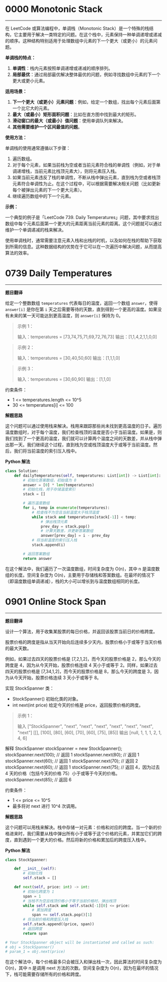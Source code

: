 # 0000 Monotonic Stack

---

在 LeetCode 或算法编程中，单调栈（Monotonic Stack）是一个特殊的栈结构，它主要用于解决一类特定的问题。在这个栈中，元素保持一种单调递增或递减的顺序。这种结构特别适用于处理数组中元素的下一个更大（或更小）的元素问题。

**单调栈的特点：**

1. **单调性**：栈内元素按照单调递增或递减的顺序排列。
2. **局部最优**：通过局部最优解决整体最优的问题，例如寻找数组中元素的下一个更大或更小元素。

**适用场景：**

1. **下一个更大（或更小）元素问题**：例如，给定一个数组，找出每个元素后面第一个比它大的元素。
2. **最大（或最小）矩形面积问题**：比如在直方图中找到最大的矩形。
3. **滑动窗口的最大（或最小）值问题**：使用单调队列来解决。
4. **其他需要维护一个区间最值的问题**。

**使用方法：**

单调栈的使用通常遵循以下步骤：

1. 遍历数组。
2. 对于每个元素，如果当前栈为空或者当前元素符合栈的单调性（例如，对于单调递增栈，当前元素比栈顶元素大），则将元素压入栈。
3. 如果当前元素违反了栈的单调性，不断从栈中弹出元素，直到栈为空或者栈顶元素符合单调性为止。在这个过程中，可以根据需要解决相关问题（比如更新每个被弹出元素的下一个更大元素）。
4. 继续遍历数组中的下一个元素。

**示例：**

一个典型的例子是「LeetCode 739. Daily Temperatures」问题，其中要求找出数组中每个元素后面第一个更大的元素距离当前元素的距离。这个问题就可以通过维护一个单调递减的栈来解决。

使用单调栈时，通常需要注意元素入栈和出栈的时机，以及如何在栈的帮助下获取到所需的信息。这种数据结构的优势在于它可以在一次遍历中解决问题，从而提高算法的效率。

# 0739 Daily Temperatures

---

**题目翻译**

给定一个整数数组 `temperatures` 代表每日的温度，返回一个数组 `answer`，使得 `answer[i]` 是你在第 `i` 天之后需要等待的天数，直到得到一个更高的温度。如果没有未来的某一天可能达到更高温度，则 `answer[i]` 保持为 0。

> 示例 1：
>
> 输入：temperatures = [73,74,75,71,69,72,76,73]
> 输出：[1,1,4,2,1,1,0,0]

> 示例 2：
>
> 输入：temperatures = [30,40,50,60]
> 输出：[1,1,1,0]

> 示例 3：
>
> 输入：temperatures = [30,60,90]
> 输出：[1,1,0]

约束条件：

- 1 <= temperatures.length <= 10^5
- 30 <= temperatures[i] <= 100

**解题思路**

这个问题可以通过使用栈来解决。栈用来跟踪那些尚未找到更高温度的日子。遍历温度数组时，对于每个温度，我们检查栈顶的温度是否小于当前温度。如果是，则我们找到了一个更高的温度，我们就可以计算两个温度之间的天数差，并从栈中弹出那一天。我们继续这个过程，直到栈为空或栈顶温度大于或等于当前温度。然后，我们将当前温度的索引压入栈中。

**Python 解法**

```python
class Solution:
    def dailyTemperatures(self, temperatures: List[int]) -> List[int]:
        # 初始化答案数组，初始值为 0
        answer = [0] * len(temperatures)
        # 初始化栈，用于存储温度索引
        stack = []

        # 遍历温度数组
        for i, temp in enumerate(temperatures):
            # 检查栈不为空且当前温度大于栈顶温度
            while stack and temperatures[stack[-1]] < temp:
                # 弹出栈顶元素
                prev_day = stack.pop()
                # 计算天数差，并更新答案数组
                answer[prev_day] = i - prev_day
            # 将当前温度的索引压入栈
            stack.append(i)

        # 返回答案数组
        return answer
```

在这个解法中，我们遍历了一次温度数组，时间复杂度为 O(n)，其中 n 是温度数组的长度。空间复杂度为 O(n)，主要用于存储栈和答案数组。在最坏的情况下（即温度数组单调递减），栈的大小可以增长到与温度数组相同的长度。

# 0901 Online Stock Span

---

**题目翻译**

设计一个算法，用于收集某股票的每日价格，并返回该股票当前日的价格跨度。

股票价格的跨度是指从当天开始向后连续多少天内，股票价格小于或等于当天价格的最大天数。

例如，如果过去四天的股票价格是 [7,2,1,2]，而今天的股票价格是 2，那么今天的跨度是 4，因为从今天开始，股票价格连续 4 天小于或等于 2。同样，如果过去四天的股票价格是 [7,34,1,2]，而今天的股票价格是 8，那么今天的跨度是 3，因为从今天开始，股票价格连续 3 天小于或等于 8。

实现 StockSpanner 类：

- StockSpanner() 初始化类的对象。
- int next(int price) 给定今天的价格是 price，返回股票价格的跨度。

> 示例 1：
>
> 输入
> ["StockSpanner", "next", "next", "next", "next", "next", "next", "next"]
> [[], [100], [80], [60], [70], [60], [75], [85]]
> 输出
> [null, 1, 1, 1, 2, 1, 4, 6]

解释
StockSpanner stockSpanner = new StockSpanner();
stockSpanner.next(100); // 返回 1
stockSpanner.next(80);  // 返回 1
stockSpanner.next(60);  // 返回 1
stockSpanner.next(70);  // 返回 2
stockSpanner.next(60);  // 返回 1
stockSpanner.next(75);  // 返回 4，因为过去 4 天的价格（包括今天的价格 75）小于或等于今天的价格。
stockSpanner.next(85);  // 返回 6

约束条件：

- 1 <= price <= 10^5
- 最多将对 next 进行 10^4 次调用。

**解题思路**

这个问题可以用栈来解决。栈中存储一对元素：价格和对应的跨度。当一个新的价格进来时，我们需要从栈中弹出所有小于或等于这个价格的元素，并累加它们的跨度，直到遇到一个更大的价格。然后将新的价格和累加后的跨度压入栈中。

**Python 解法**

```python
class StockSpanner:

    def __init__(self):
        # 初始化栈
        self.stack = []

    def next(self, price: int) -> int:
        # 初始化跨度为 1
        span = 1
        # 当栈不为空且栈顶价格小于等于当前价格时，弹出栈顶
        while self.stack and self.stack[-1][0] <= price:
            # 累加跨度
            span += self.stack.pop()[1]
        # 将当前价格和跨度压入栈
        self.stack.append((price, span))
        # 返回跨度
        return span

# Your StockSpanner object will be instantiated and called as such:
# obj = StockSpanner()
# param_1 = obj.next(price)
```

在这个解法中，每个价格最多只会被压入和弹出栈一次，因此算法的时间复杂度为 O(n)，其中 n 是调用 next 方法的次数。空间复杂度为 O(n)，因为在最坏的情况下，栈可能需要存储所有的价格和跨度。